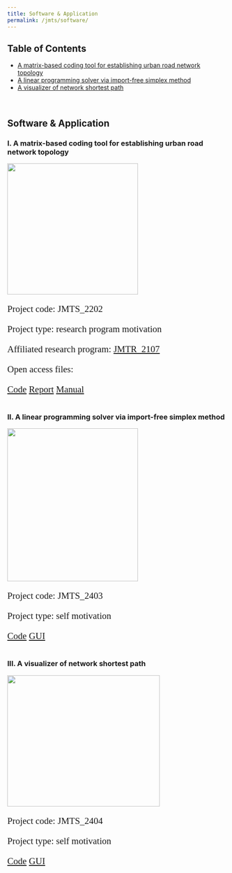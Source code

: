 ```yaml
---
title: Software & Application
permalink: /jmts/software/
---
```


<style>
.intro{
font-family:times;
font-size:21px;
}
</style>

## Table of Contents  
- [A matrix-based coding tool for establishing urban road network topology](#jmts_2202)  
- [A linear programming solver via import-free simplex method](#jmts_2403)  
- [A visualizer of network shortest path](#jmts_2404)  


<a name="jmts_2202"/> 
<br>

## Software & Application
### I. A matrix-based coding tool for establishing urban road network topology

<div class="container">
    <div class="row">
        <div class="col-md-4">
          <img src="/JTRC/jmts/jmts_2202.png" class="center" width='300' height='300'>
        </div>
        <div class="col-md-5">
            <div class="intro">
            <p>Project code: JMTS_2202</p>
            <p>Project type: research program motivation</p>
            <p>Affiliated research program: <a href="https://yunqing-jia.github.io/JTRC/jmtr/researchtopic/#JMTR_2107">JMTR_2107</a></p>
            <p>Open access files: </p>
            <a href="https://github.com/Yunqing-Jia/JMTS_2202" class="btn btn-info active" aria-pressed="true">Code</a>
            <a href="https://raw.githubusercontent.com/Yunqing-Jia/JMTS_2202/main/JMTS_2202_1_0R.pdf" target="_blank" class="btn btn-primary active" aria-pressed="true">Report</a>
            <a href="https://yunqing-jia.github.io/JTRC/jmts/JMTS_2202_1_0M.pdf" target="_blank" class="btn btn-slide active" aria-pressed="true">Manual</a>
            </div>
        </div>
    </div>
</div>

<a name="jmts_2403"/> 
<br>

### II. A linear programming solver via import-free simplex method

<div class="container">
    <div class="row">
        <div class="col-md-4">
          <img src="/JTRC/jmts/jmts_2403.png" class="center" width='300' height='350'>
        </div>
        <div class="col-md-5">
            <div class="intro">
            <p>Project code: JMTS_2403</p>
            <p>Project type: self motivation</p>
            <a href="https://github.com/Yunqing-Jia/JMTS_2403" class="btn btn-info active" aria-pressed="true">Code</a>
            <a href="https://yunqing-jia.github.io/JMTS_2403/" class="btn btn-video active" aria-pressed="true">GUI</a>
            </div>
        </div>
    </div>
</div>

<a name="jmts_2404"/> 
<br>

### III. A visualizer of network shortest path

<div class="container">
    <div class="row">
        <div class="col-md-4">
          <img src="/JTRC/jmts/jmts_2404.png" class="center" width='350' height='300'>
        </div>
        <div class="col-md-5">
            <div class="intro">
            <p>Project code: JMTS_2404</p>
            <p>Project type: self motivation</p>
            <a href="https://github.com/Yunqing-Jia/JMTS_2404" class="btn btn-info active" aria-pressed="true">Code</a>
            <a href="https://yunqing-jia.github.io/JMTS_2404/" class="btn btn-video active" aria-pressed="true">GUI</a>
            </div>
        </div>
    </div>
</div>

<br>
